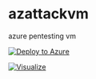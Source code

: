 # azattackvm
azure pentesting vm

[![Deploy to Azure](https://aka.ms/deploytoazurebutton)](https://portal.azure.com/#create/Microsoft.Template/uri/https%3A%2F%2Fraw%2Egithubusercontent%2Ecom%2F0xBruno%2Fazattackvm%2Fmain%2Fazuredeploy%2Ejson)

[![Visualize](https://aka.ms/deploytoazurebutton)](http://armviz.io/#/?load=https://portal.azure.com/#create/Microsoft.Template/uri/https%3A%2F%2Fraw%2Egithubusercontent%2Ecom%2F0xBruno%2Fazattackvm%2Fmain%2Fazuredeploy%2Ejson)